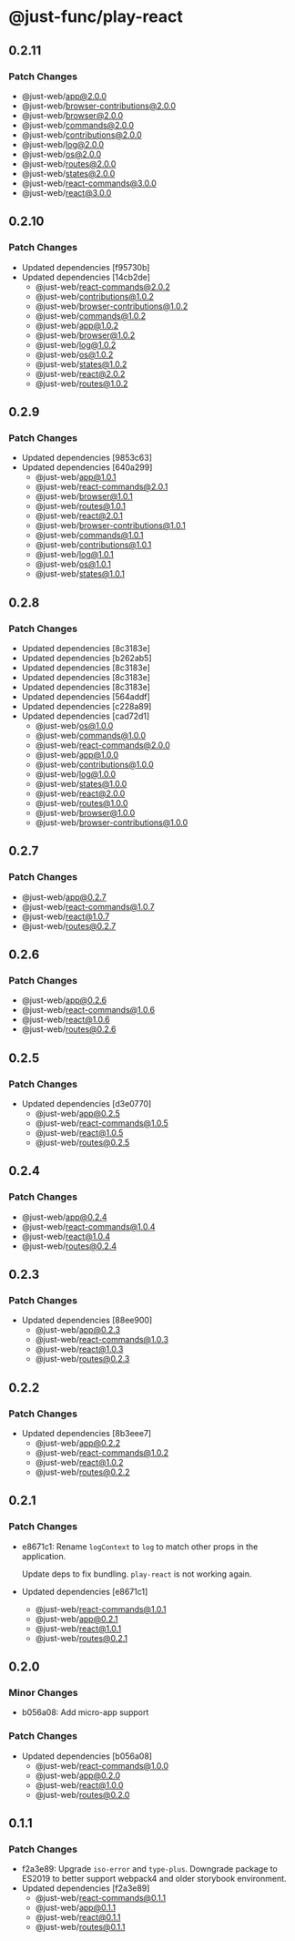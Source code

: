 # @just-func/play-react

## 0.2.11

### Patch Changes

- @just-web/app@2.0.0
- @just-web/browser-contributions@2.0.0
- @just-web/browser@2.0.0
- @just-web/commands@2.0.0
- @just-web/contributions@2.0.0
- @just-web/log@2.0.0
- @just-web/os@2.0.0
- @just-web/routes@2.0.0
- @just-web/states@2.0.0
- @just-web/react-commands@3.0.0
- @just-web/react@3.0.0

## 0.2.10

### Patch Changes

- Updated dependencies [f95730b]
- Updated dependencies [14cb2de]
  - @just-web/react-commands@2.0.2
  - @just-web/contributions@1.0.2
  - @just-web/browser-contributions@1.0.2
  - @just-web/commands@1.0.2
  - @just-web/app@1.0.2
  - @just-web/browser@1.0.2
  - @just-web/log@1.0.2
  - @just-web/os@1.0.2
  - @just-web/states@1.0.2
  - @just-web/react@2.0.2
  - @just-web/routes@1.0.2

## 0.2.9

### Patch Changes

- Updated dependencies [9853c63]
- Updated dependencies [640a299]
  - @just-web/app@1.0.1
  - @just-web/react-commands@2.0.1
  - @just-web/browser@1.0.1
  - @just-web/routes@1.0.1
  - @just-web/react@2.0.1
  - @just-web/browser-contributions@1.0.1
  - @just-web/commands@1.0.1
  - @just-web/contributions@1.0.1
  - @just-web/log@1.0.1
  - @just-web/os@1.0.1
  - @just-web/states@1.0.1

## 0.2.8

### Patch Changes

- Updated dependencies [8c3183e]
- Updated dependencies [b262ab5]
- Updated dependencies [8c3183e]
- Updated dependencies [8c3183e]
- Updated dependencies [8c3183e]
- Updated dependencies [564addf]
- Updated dependencies [c228a89]
- Updated dependencies [cad72d1]
  - @just-web/os@1.0.0
  - @just-web/commands@1.0.0
  - @just-web/react-commands@2.0.0
  - @just-web/app@1.0.0
  - @just-web/contributions@1.0.0
  - @just-web/log@1.0.0
  - @just-web/states@1.0.0
  - @just-web/react@2.0.0
  - @just-web/routes@1.0.0
  - @just-web/browser@1.0.0
  - @just-web/browser-contributions@1.0.0

## 0.2.7

### Patch Changes

- @just-web/app@0.2.7
- @just-web/react-commands@1.0.7
- @just-web/react@1.0.7
- @just-web/routes@0.2.7

## 0.2.6

### Patch Changes

- @just-web/app@0.2.6
- @just-web/react-commands@1.0.6
- @just-web/react@1.0.6
- @just-web/routes@0.2.6

## 0.2.5

### Patch Changes

- Updated dependencies [d3e0770]
  - @just-web/app@0.2.5
  - @just-web/react-commands@1.0.5
  - @just-web/react@1.0.5
  - @just-web/routes@0.2.5

## 0.2.4

### Patch Changes

- @just-web/app@0.2.4
- @just-web/react-commands@1.0.4
- @just-web/react@1.0.4
- @just-web/routes@0.2.4

## 0.2.3

### Patch Changes

- Updated dependencies [88ee900]
  - @just-web/app@0.2.3
  - @just-web/react-commands@1.0.3
  - @just-web/react@1.0.3
  - @just-web/routes@0.2.3

## 0.2.2

### Patch Changes

- Updated dependencies [8b3eee7]
  - @just-web/app@0.2.2
  - @just-web/react-commands@1.0.2
  - @just-web/react@1.0.2
  - @just-web/routes@0.2.2

## 0.2.1

### Patch Changes

- e8671c1: Rename `logContext` to `log` to match other props in the application.

  Update deps to fix bundling.
  `play-react` is not working again.

- Updated dependencies [e8671c1]
  - @just-web/react-commands@1.0.1
  - @just-web/app@0.2.1
  - @just-web/react@1.0.1
  - @just-web/routes@0.2.1

## 0.2.0

### Minor Changes

- b056a08: Add micro-app support

### Patch Changes

- Updated dependencies [b056a08]
  - @just-web/react-commands@1.0.0
  - @just-web/app@0.2.0
  - @just-web/react@1.0.0
  - @just-web/routes@0.2.0

## 0.1.1

### Patch Changes

- f2a3e89: Upgrade `iso-error` and `type-plus`.
  Downgrade package to ES2019 to better support webpack4 and older storybook environment.
- Updated dependencies [f2a3e89]
  - @just-web/react-commands@0.1.1
  - @just-web/app@0.1.1
  - @just-web/react@0.1.1
  - @just-web/routes@0.1.1
